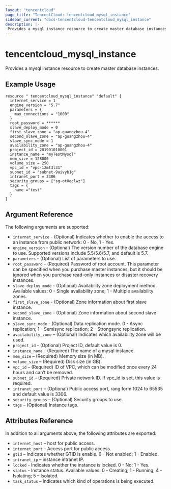 ```yaml
---
layout: "tencentcloud"
page_title: "TencentCloud: tencentcloud_mysql_instance"
sidebar_current: "docs-tencentcloud-tencentcloud_mysql_instance"
description: |-
 Provides a mysql instance resource to create master database instances.
---
```


# tencentcloud_mysql_instance


Provides a mysql instance resource to create master database instances.


## Example Usage

```hcl
resource " tencentcloud_mysql_instance" "default" {
  internet_service = 1
  engine_version = "5.7"
  parameters = {
    max_connections = "1000"
  }
  root_password = ******
  slave_deploy_mode = 0
  first_slave_zone = "ap-guangzhou-4"
  second_slave_zone = "ap-guangzhou-4"
  slave_sync_mode = 1
  availability_zone = "ap-guangzhou-4"
  project_id = 201901010001
  instance_name = "myTestMysql"
  mem_size = 128000 
  volume_size = 250
  vpc_id = "vpc-12mt3l31"
  subnet_id = "subnet-9uivyb1g"
  intranet_port = 3306
  security_groups = ["sg-ot8eclwz"]
  tags = {
    name ="test"
  }
}

```

## Argument Reference

The following arguments are supported:

- `internet_service` - (Optional) Indicates whether to enable the access to an instance from public network: 0 - No, 1 - Yes. 
- `engine_version` - (Optional) The version number of the database engine to use. Supported versions include 5.5/5.6/5.7, and default is 5.7.
- `parameters` - (Optional) List of parameters to use.
- `root_password` – (Required) Password of root account. This parameter can be specified when you purchase master instances, but it should be ignored when you purchase read-only instances or disaster recovery instances.
- `slave_deploy_mode` - (Optional) Availability zone deployment method. Available values: 0 - Single availability zone; 1 - Multiple availability zones.
- `first_slave_zone` - (Optional) Zone information about first slave instance.
- `second_slave_zone` - (Optional) Zone information about second slave instance.
- `slave_sync_mode` - (Optional) Data replication mode. 0 - Async replication; 1 - Semisync replication; 2 - Strongsync replication.
- `availability_zone` – (Optional) Indicates which availability zone will be used.
- `project_id` - (Optional) Project ID, default value is 0.
- `instance_name` - (Required) The name of a mysql instance.
- `mem_size` – (Required) Memory size (in MB).
- `volume_size` – (Required) Disk size (in GB).
- `vpc_id` – (Required) ID of VPC, which can be modified once every 24 hours and can’t be removed.
- `subnet_id` – (Required) Private network ID. If vpc_id is set, this value is required.
- `intranet_port` – (Optional) Public access port, rang form 1024 to 65535 and default value is 3306.
- `security_groups` – (Optional) Security groups to use.
- `tags` – (Optional) Instance tags.


## Attributes Reference

In addition to all arguments above, the following attributes are exported:

- `internet_host` – host for public access.
- `internet_port` – Access port for public access.
- `gtid` – Indicates whether GTID is enable. 0 - Not enabled; 1 - Enabled.  
- `intranet_ip` – instance intranet IP.
- `locked` - Indicates whether the instance is locked. 0 - No; 1 - Yes.
- `status` - Instance status. Available values: 0 - Creating; 1 - Running; 4 - Isolating; 5 – Isolated. 
- `task_status` – Indicates which kind of operations is being executed.
